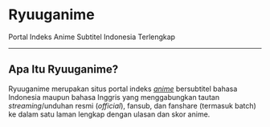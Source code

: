 <html>
    <head>
        <h1>Ryuuganime</h1>
        <p>Portal Indeks Anime Subtitel Indonesia Terlengkap</p>
        <hr>
    </head>
    <body>
        <h2>Apa Itu <strong>Ryuuganime</strong>?</h2>
        <p>Ryuuganime merupakan situs portal indeks <em><a href="https://id.wikipedia.org/wiki/Anime">anime</a></em> bersubtitel bahasa Indonesia maupun bahasa Inggris yang menggabungkan tautan <em>streaming</em>/unduhan resmi (<em>official</em>), fansub, dan fanshare (termasuk batch) ke dalam satu laman lengkap dengan ulasan dan skor anime.</p>
    </body>
</html>